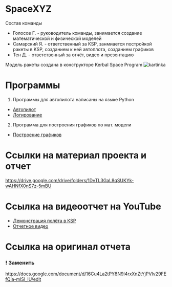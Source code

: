 # SpaceXYZ
Состав команды
+ Голосов Г. - руководитель команды, занимается создание математической и физической моделей
+ Самарский Я. - ответственный за KSP, занмиается постройкой ракеты в KSP, созданием к ней автоплота, созданием графиков
+ Тен Д. - ответственный за отчёт, видео и презентацию

Модель ракеты создана в конструкторе Kerbal Space Program
![kartinka](https://i.postimg.cc/43KzSqkf/image.png)
# Программы
1. Программы для автопилота написаны на языке Python
+ [Автопилот](https://github.com/Samemantlt/mai_varkt/blob/master/autopilot.ipynb)
+ [Логирование](https://github.com/Samemantlt/mai_varkt/blob/master/logger.py)
2. Программа для построения графиков по мат. модели
+ [Построение графиков](https://github.com/Samemantlt/mai_varkt/blob/master/plot.py)

# Ссылки на материал проекта и отчет
https://drive.google.com/drive/folders/1DvTL3GaL8qSUKYk-wAHNfX0nS7z-5mBU

# Ссылка на видеоотчет на YouTube
+ [Демонстрация полёта в KSP](https://www.youtube.com/watch?v=Vl--_uFOy2A)
+ [Отчетное видео](https://www.youtube.com/watch?v=Vl--_uFOy2A)
# Ссылка на оригинал отчета
### ! Заменить
https://docs.google.com/document/d/16Cu4La2tPY8N9l4rxXnZtYjPVIv29FEfQia-mlSI_lU/edit